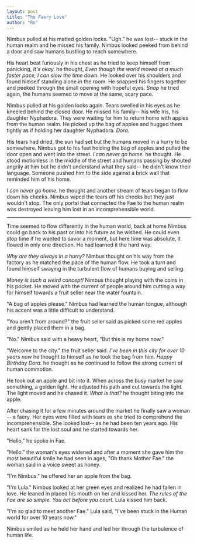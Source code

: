```yaml
---
layout: post
title: "The Faery Love"
author: "Ro"
---
```


<!--
Prompt: 
A fey is trapped in the human realm and is forced to navigate incomprehensible rituals and laws in a world where even time doesn't make sense
-->

Nimbus pulled at his matted golden locks. "Ugh." he was lost-- stuck in the human realm and he missed his family. Nimbus looked peeked from behind a door and saw humans bustling to reach somewhere. 

His heart beat furiously in his chest as he tried to keep himself from panicking, *It's okay.* he thought, *Even though the world moved at a much faster pace, I can slow the time down.* He looked over his shoulders and found himself standing alone in the room. He snapped his fingers together and peeked through the small opening with hopeful eyes. *Snap* he tried again, the humans seemed to move at the same, scary pace.

Nimbus pulled at his golden locks again. Tears swelled in his eyes as he kneeled behind the closed door. He missed his family-- his wife Iris, his daughter Nyphadora. They were waiting for him to return home with apples from the human realm. He picked up the bag of apples and hugged them tightly as if holding her daughter Nyphadora. *Dora.* 

His tears had dried, the sun had set but the humans moved in a hurry to be somewhere. Nimbus got to his feet holding the bag of apples and pulled the door open and went into the street. *I can never go home.* he thought. He stood motionless in the middle of the street and humans passing by shouted angrily at him but he didn't understand what they said-- he didn't know their language. Someone pushed him to the side against a brick wall that reminded him of his home. 

*I can never go home.* he thought and another stream of tears began to flow down his cheeks. Nimbus wiped the tears off his cheeks but they just wouldn't stop. The only portal that connected the Fae to the human realm was destroyed leaving him lost in an incomprehensible world. 

--- 

Time seemed to flow differently in the human world, back at home Nimbus could go back to his past or into his future as he wished. He could even stop time if he wanted to savor a moment, but here time was absolute, it flowed in only one direction. He had learned it the hard way.

*Why are they always in a hurry?* Nimbus thought on his way from the factory as he matched the pace of the human flow. He took a turn and found himself swaying in the turbulent flow of humans buying and selling. 

*Money is such a weird concept!* Nimbus thought playing with the coins in his pocket. He moved with the current of people around him cutting a way for himself towards a fruit seller near the water fountain.

"A bag of apples please." Nimbus had learned the human tongue, although his accent was a little difficult to understand. 

"You aren't from around?" the fruit seller said as picked some red apples and gently placed them in a bag. 

"No." Nimbus said with a heavy heart, "But this is my home now."

"Welcome to the city." the fruit seller said. *I've been in this city for over 10 years now* he thought to himself as he took the bag from him. *Happy Birthday Dora.* he thought as he continued to follow the strong current of human commotion. 

He took out an apple and bit into it. When across the busy market he saw something, a golden light. He adjusted his path and cut towards the light. The light moved and he chased it. *What is that?* he thought biting into the apple. 

After chasing it for a few minutes around the market he finally saw a woman -- a faery. Her eyes were filled with tears as she tried to comprehend the incomprehensible. She looked lost-- as he had been ten years ago. His heart sank for the lost soul and he started towards her.

"Hello," he spoke in Fae. 

"Hello." the woman's eyes widened and after a moment she gave him the most beautiful smile he had seen in ages, "Oh thank Mother Fae." the woman said in a voice sweet as honey. 

"I'm Nimbus." he offered her an apple from the bag.

"I'm Lula." Nimbus looked at her green eyes and realized he had fallen in love. He leaned in placed his mouth on her and kissed her. *The rules of the Fae are so simple. You act before you court.* Lula kissed him back.

"I'm so glad to meet another Fae." Lula said, "I've been stuck in the Human world for over 10 years now."

Nimbus smiled as he held her hand and led her through the turbulence of human life.
